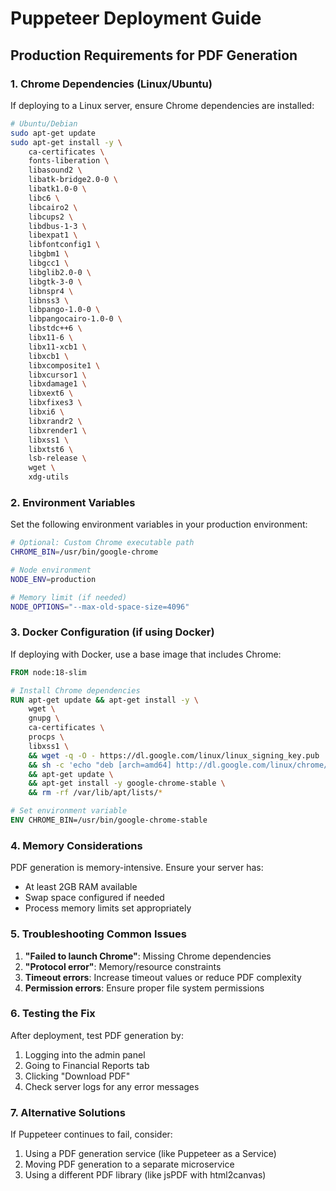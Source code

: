 # Puppeteer Deployment Guide

## Production Requirements for PDF Generation

### 1. Chrome Dependencies (Linux/Ubuntu)
If deploying to a Linux server, ensure Chrome dependencies are installed:

```bash
# Ubuntu/Debian
sudo apt-get update
sudo apt-get install -y \
    ca-certificates \
    fonts-liberation \
    libasound2 \
    libatk-bridge2.0-0 \
    libatk1.0-0 \
    libc6 \
    libcairo2 \
    libcups2 \
    libdbus-1-3 \
    libexpat1 \
    libfontconfig1 \
    libgbm1 \
    libgcc1 \
    libglib2.0-0 \
    libgtk-3-0 \
    libnspr4 \
    libnss3 \
    libpango-1.0-0 \
    libpangocairo-1.0-0 \
    libstdc++6 \
    libx11-6 \
    libx11-xcb1 \
    libxcb1 \
    libxcomposite1 \
    libxcursor1 \
    libxdamage1 \
    libxext6 \
    libxfixes3 \
    libxi6 \
    libxrandr2 \
    libxrender1 \
    libxss1 \
    libxtst6 \
    lsb-release \
    wget \
    xdg-utils
```

### 2. Environment Variables

Set the following environment variables in your production environment:

```bash
# Optional: Custom Chrome executable path
CHROME_BIN=/usr/bin/google-chrome

# Node environment
NODE_ENV=production

# Memory limit (if needed)
NODE_OPTIONS="--max-old-space-size=4096"
```

### 3. Docker Configuration (if using Docker)

If deploying with Docker, use a base image that includes Chrome:

```dockerfile
FROM node:18-slim

# Install Chrome dependencies
RUN apt-get update && apt-get install -y \
    wget \
    gnupg \
    ca-certificates \
    procps \
    libxss1 \
    && wget -q -O - https://dl.google.com/linux/linux_signing_key.pub | apt-key add - \
    && sh -c 'echo "deb [arch=amd64] http://dl.google.com/linux/chrome/deb/ stable main" >> /etc/apt/sources.list.d/google.list' \
    && apt-get update \
    && apt-get install -y google-chrome-stable \
    && rm -rf /var/lib/apt/lists/*

# Set environment variable
ENV CHROME_BIN=/usr/bin/google-chrome-stable
```

### 4. Memory Considerations

PDF generation is memory-intensive. Ensure your server has:
- At least 2GB RAM available
- Swap space configured if needed
- Process memory limits set appropriately

### 5. Troubleshooting Common Issues

1. **"Failed to launch Chrome"**: Missing Chrome dependencies
2. **"Protocol error"**: Memory/resource constraints
3. **Timeout errors**: Increase timeout values or reduce PDF complexity
4. **Permission errors**: Ensure proper file system permissions

### 6. Testing the Fix

After deployment, test PDF generation by:
1. Logging into the admin panel
2. Going to Financial Reports tab
3. Clicking "Download PDF"
4. Check server logs for any error messages

### 7. Alternative Solutions

If Puppeteer continues to fail, consider:
1. Using a PDF generation service (like Puppeteer as a Service)
2. Moving PDF generation to a separate microservice
3. Using a different PDF library (like jsPDF with html2canvas)
